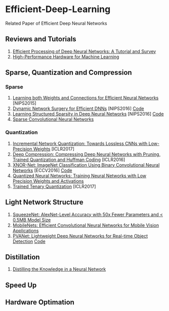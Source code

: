 # Efficient-Deep-Learning
Related Paper of Efficient Deep Neural Networks

## Reviews and Tutorials
1. [Efficient Processing of Deep Neural Networks: A Tutorial and Survey](https://arxiv.org/abs/1703.09039)
2. [High-Performance Hardware for Machine Learning](https://media.nips.cc/Conferences/2015/tutorialslides/Dally-NIPS-Tutorial-2015.pdf)

## Sparse, Quantization and Compression

### Sparse
1. [Learning both Weights and Connections for Efficient Neural Networks](https://arxiv.org/abs/1506.02626) [NIPS2015]
2. [Dynamic Network Surgery for Efficient DNNs](https://arxiv.org/abs/1608.04493) [NIPS2016]  [Code](https://github.com/yiwenguo/Dynamic-Network-Surgery)
3. [Learning Structured Sparsity in Deep Neural Networks](https://arxiv.org/abs/1608.03665) [NIPS2016]  [Code](https://github.com/wenwei202/caffe/tree/scnn)
4. [Sparse Convolutional Neural Networks](http://www.cv-foundation.org/openaccess/content_cvpr_2015/papers/Liu_Sparse_Convolutional_Neural_2015_CVPR_paper.pdf)

### Quantization
1. [Incremental Network Quantization: Towards Lossless CNNs with Low-Precision Weights](https://arxiv.org/abs/1702.03044) [ICLR2017]
2. [Deep Compression: Compressing Deep Neural Networks with Pruning, Trained Quantization and Huffman Coding](https://arxiv.org/pdf/1510.00149v5.pdf) [ICLR2016]
3. [XNOR-Net: ImageNet Classification Using Binary Convolutional Neural Networks](https://arxiv.org/abs/1603.05279) [ECCV2016]  [Code](https://github.com/allenai/XNOR-Net)
4. [Quantized Neural Networks: Training Neural Networks with Low Precision Weights and Activations](https://www.arxiv.org/abs/1609.07061)
5. [Trained Tenary Quantization]() [ICLR2017]

## Light Network Structure
1. [SqueezeNet: AlexNet-Level Accuracy with 50x Fewer Parameters and < 0.5MB Model Size](https://arxiv.org/pdf/1602.07360v3.pdf)
2. [MobileNets: Efficient Convolutional Neural Networks for Mobile Vision Applications](https://arxiv.org/abs/1704.04861v1)
3. [PVANet: Lightweight Deep Neural Networks for Real-time Object Detection](https://github.com/sanghoon/pva-faster-rcnn) [Code](https://arxiv.org/abs/1611.08588)

## Distillation
1. [Distilling the Knowledge in a Neural Network](https://arxiv.org/abs/1503.02531)
## Speed Up

## Hardware Optimation
